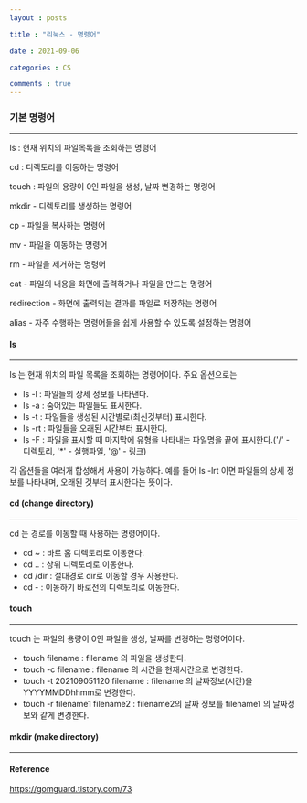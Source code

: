 ```yaml
---
layout : posts

title : "리눅스 - 명령어"

date : 2021-09-06

categories : CS

comments : true
---
```




### 기본 명령어

------

ls : 현재 위치의 파일목록을 조회하는 명령어

cd : 디렉토리를 이동하는 명령어

touch : 파일의 용량이 0인 파일을 생성, 날짜 변경하는 명령어

mkdir - 디렉토리를 생성하는 명령어

cp - 파일을 복사하는 명령어

mv - 파일을 이동하는 명령어

rm - 파일을 제거하는 명령어

cat - 파일의 내용을 화면에 출력하거나 파일을 만드는 명령어

redirection - 화면에 출력되는 결과를 파일로 저장하는 명령어

alias - 자주 수행하는 명령어들을 쉽게 사용할 수 있도록 설정하는 명령어



#### ls

------

ls 는 현재 위치의 파일 목록을 조회하는 명령어이다. 주요 옵션으로는 

- ls -l : 파일들의 상세 정보를 나타낸다.
- ls -a : 숨어있는 파일들도 표시한다.
- ls -t : 파일들을 생성된 시간별로(최신것부터) 표시한다.
- ls -rt : 파일들을 오래된 시간부터 표시한다.
- ls -F : 파일을 표시할 때 마지막에 유형을 나타내는 파일명을 끝에 표시한다.('/' - 디렉토리, '*' - 실행파일, '@' - 링크)

각 옵션들을 여러개 합성해서 사용이 가능하다. 예를 들어 ls -lrt 이면 파일들의 상세 정보를 나타내며, 오래된 것부터 표시한다는 뜻이다.



#### cd (change directory)

------

cd 는 경로를 이동할 때 사용하는 명령어이다.

- cd ~ : 바로 홈 디렉토리로 이동한다.
- cd .. : 상위 디렉토리로 이동한다.
- cd /dir : 절대경로 dir로 이동할 경우 사용한다.
- cd - : 이동하기 바로전의 디렉토리로 이동한다.



#### touch

------

touch 는 파일의 용량이 0인 파일을 생성, 날짜를 변경하는 명령어이다.

- touch filename : filename 의 파일을 생성한다.
- touch -c filename : filename 의 시간을 현재시간으로 변경한다.
- touch -t 202109051120 filename : filename 의 날짜정보(시간)을 YYYYMMDDhhmm로 변경한다.
- touch -r filename1 filename2 : filename2의 날짜 정보를 filename1 의 날짜정보와 같게 변경한다.



#### mkdir (make directory)

------



#### Reference

https://gomguard.tistory.com/73
